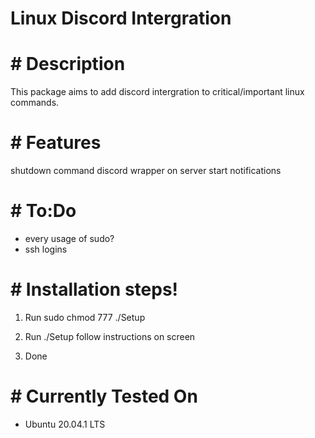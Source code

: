# Linux Discord Intergration


# # Description
This package aims to add discord intergration to critical/important linux commands.
 
 
# # Features

shutdown command discord wrapper
on server start notifications


# # To:Do

- every usage of sudo?
- ssh logins


# # Installation steps!

1. Run sudo chmod 777 ./Setup

2. Run ./Setup
follow instructions on screen

2. Done

# # Currently Tested On

- Ubuntu 20.04.1 LTS

